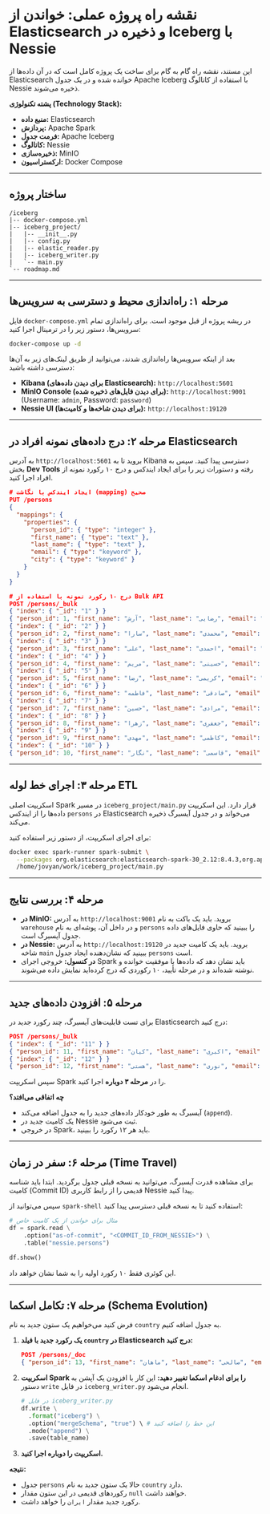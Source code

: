 # نقشه راه پروژه عملی: خواندن از Elasticsearch و ذخیره در Iceberg با Nessie

این مستند، نقشه راه گام به گام برای ساخت یک پروژه کامل است که در آن داده‌ها از Elasticsearch خوانده شده و در یک جدول Apache Iceberg با استفاده از کاتالوگ Nessie ذخیره می‌شوند.

**پشته تکنولوژی (Technology Stack):**

*   **منبع داده:** Elasticsearch
*   **پردازش:** Apache Spark
*   **فرمت جدول:** Apache Iceberg
*   **کاتالوگ:** Nessie
*   **ذخیره‌سازی:** MinIO
*   **ارکستراسیون:** Docker Compose

---

## ساختار پروژه

```
/iceberg
|-- docker-compose.yml
|-- iceberg_project/
|   |-- __init__.py
|   |-- config.py
|   |-- elastic_reader.py
|   |-- iceberg_writer.py
|   `-- main.py
`-- roadmap.md
```

---

## مرحله ۱: راه‌اندازی محیط و دسترسی به سرویس‌ها

فایل `docker-compose.yml` در ریشه پروژه از قبل موجود است. برای راه‌اندازی تمام سرویس‌ها، دستور زیر را در ترمینال اجرا کنید:

```bash
docker-compose up -d
```

بعد از اینکه سرویس‌ها راه‌اندازی شدند، می‌توانید از طریق لینک‌های زیر به آن‌ها دسترسی داشته باشید:

*   **Kibana (برای دیدن داده‌های Elasticsearch):** `http://localhost:5601`
*   **MinIO Console (برای دیدن فایل‌های ذخیره شده):** `http://localhost:9001` (Username: `admin`, Password: `password`)
*   **Nessie UI (برای دیدن شاخه‌ها و کامیت‌ها):** `http://localhost:19120`

---

## مرحله ۲: درج داده‌های نمونه افراد در Elasticsearch

به آدرس `http://localhost:5601` بروید تا به Kibana دسترسی پیدا کنید. سپس به بخش **Dev Tools** رفته و دستورات زیر را برای ایجاد ایندکس و درج ۱۰ رکورد نمونه از افراد اجرا کنید.

```json
# ایجاد ایندکس با نگاشت (mapping) صحیح
PUT /persons
{
  "mappings": {
    "properties": {
      "person_id": { "type": "integer" },
      "first_name": { "type": "text" },
      "last_name": { "type": "text" },
      "email": { "type": "keyword" },
      "city": { "type": "keyword" }
    }
  }
}

# درج ۱۰ رکورد نمونه با استفاده از Bulk API
POST /persons/_bulk
{ "index": { "_id": "1" } }
{ "person_id": 1, "first_name": "آرش", "last_name": "رضایی", "email": "arash.rezaei@example.com", "city": "تهران" }
{ "index": { "_id": "2" } }
{ "person_id": 2, "first_name": "سارا", "last_name": "محمدی", "email": "sara.mohammadi@example.com", "city": "اصفهان" }
{ "index": { "_id": "3" } }
{ "person_id": 3, "first_name": "علی", "last_name": "احمدی", "email": "ali.ahmadi@example.com", "city": "شیراز" }
{ "index": { "_id": "4" } }
{ "person_id": 4, "first_name": "مریم", "last_name": "حسینی", "email": "maryam.hosseini@example.com", "city": "تهران" }
{ "index": { "_id": "5" } }
{ "person_id": 5, "first_name": "رضا", "last_name": "کریمی", "email": "reza.karimi@example.com", "city": "مشهد" }
{ "index": { "_id": "6" } }
{ "person_id": 6, "first_name": "فاطمه", "last_name": "صادقی", "email": "fatemeh.sadeghi@example.com", "city": "تبریز" }
{ "index": { "_id": "7" } }
{ "person_id": 7, "first_name": "حسین", "last_name": "مرادی", "email": "hossein.moradi@example.com", "city": "اصفهان" }
{ "index": { "_id": "8" } }
{ "person_id": 8, "first_name": "زهرا", "last_name": "جعفری", "email": "zahra.jafari@example.com", "city": "شیراز" }
{ "index": { "_id": "9" } }
{ "person_id": 9, "first_name": "مهدی", "last_name": "کاظمی", "email": "mehdi.kazemi@example.com", "city": "تهران" }
{ "index": { "_id": "10" } }
{ "person_id": 10, "first_name": "نگار", "last_name": "قاسمی", "email": "negar.ghasemi@example.com", "city": "کرج" }
```

---

## مرحله ۳: اجرای خط لوله ETL

اسکریپت اصلی Spark در مسیر `iceberg_project/main.py` قرار دارد. این اسکریپت داده‌ها را از ایندکس `persons` در Elasticsearch می‌خواند و در جدول آیسبرگ ذخیره می‌کند.

برای اجرای اسکریپت، از دستور زیر استفاده کنید:

```bash
docker exec spark-runner spark-submit \
  --packages org.elasticsearch:elasticsearch-spark-30_2.12:8.4.3,org.apache.iceberg:iceberg-spark-runtime-3.5_2.12:1.4.2,org.projectnessie.nessie-integrations:nessie-spark-extensions-3.5_2.12:0.75.0 \
  /home/jovyan/work/iceberg_project/main.py
```

---

## مرحله ۴: بررسی نتایج

*   **در MinIO:** به آدرس `http://localhost:9001` بروید. باید یک باکت به نام `warehouse` و در داخل آن، پوشه‌ای به نام `persons` را ببینید که حاوی فایل‌های داده جدول آیسبرگ است.
*   **در Nessie:** به آدرس `http://localhost:19120` بروید. باید یک کامیت جدید در شاخه `main` ببینید که نشان‌دهنده ایجاد جدول `persons` است.
*   **در کنسول:** خروجی اجرای Spark باید نشان دهد که داده‌ها با موفقیت خوانده و نوشته شده‌اند و در مرحله تأیید، ۱۰ رکوردی که درج کرده‌اید نمایش داده می‌شوند.

---

## مرحله ۵: افزودن داده‌های جدید

برای تست قابلیت‌های آیسبرگ، چند رکورد جدید در Elasticsearch درج کنید:

```json
POST /persons/_bulk
{ "index": { "_id": "11" } }
{ "person_id": 11, "first_name": "کیان", "last_name": "اکبری", "email": "kian.akbari@example.com", "city": "اهواز" }
{ "index": { "_id": "12" } }
{ "person_id": 12, "first_name": "هستی", "last_name": "نوری", "email": "hasti.nouri@example.com", "city": "رشت" }
```

سپس اسکریپت Spark را در **مرحله ۳ دوباره** اجرا کنید.

**چه اتفاقی می‌افتد؟**

*   آیسبرگ به طور خودکار داده‌های جدید را به جدول اضافه می‌کند (`append`).
*   یک کامیت جدید در Nessie ثبت می‌شود.
*   در خروجی Spark، باید هر ۱۲ رکورد را ببینید.

---

## مرحله ۶: سفر در زمان (Time Travel)

برای مشاهده قدرت آیسبرگ، می‌توانید به نسخه قبلی جدول برگردید. ابتدا باید شناسه کامیت (Commit ID) قدیمی را از رابط کاربری Nessie پیدا کنید.

سپس می‌توانید از `spark-shell` استفاده کنید تا به نسخه قبلی دسترسی پیدا کنید:

```python
# مثال برای خواندن از یک کامیت خاص
df = spark.read \
    .option("as-of-commit", "<COMMIT_ID_FROM_NESSIE>") \
    .table("nessie.persons")

df.show()
```

این کوئری فقط ۱۰ رکورد اولیه را به شما نشان خواهد داد.

---

## مرحله ۷: تکامل اسکما (Schema Evolution)

فرض کنید می‌خواهیم یک ستون جدید به نام `country` به جدول اضافه کنیم.

1.  **یک رکورد جدید با فیلد `country` در Elasticsearch درج کنید:**
    ```json
    POST /persons/_doc
    { "person_id": 13, "first_name": "ماهان", "last_name": "صالحی", "email": "mahan.salehi@example.com", "city": "یزد", "country": "ایران" }
    ```

2.  **اسکریپت Spark را برای ادغام اسکما تغییر دهید:**
    این کار با افزودن یک آپشن به دستور `write` در فایل `iceberg_writer.py` انجام می‌شود.
    ```python
    # در فایل iceberg_writer.py
    df.write \
      .format("iceberg") \
      .option("mergeSchema", "true") \ # این خط را اضافه کنید
      .mode("append") \
      .save(table_name)
    ```

3.  **اسکریپت را دوباره اجرا کنید.**

**نتیجه:**

*   جدول `persons` حالا یک ستون جدید به نام `country` دارد.
*   رکوردهای قدیمی در این ستون مقدار `null` خواهند داشت.
*   رکورد جدید مقدار `ایران` را خواهد داشت.